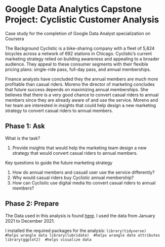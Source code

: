 # Google Data Analytics Capstone Project: Cyclistic Customer Analysis
Case study for the completion of Google Data Analyst specialization on Coursera

The Background
Cyclistic is a bike-sharing company with a fleet of 5,824 bicycles across a network of 692 stations in Chicago. Cyclistic’s current marketing strategy relied on building awareness and appealing to a broader audience. They appeal to these consumer segments with their flexible pricing plans: single-ride pass, full-day pass, and annual memberships.

Finance analysts have concluded they the annual members are much more profitable than casual riders. Moreno the director of marketing concludes that future success depends on maximizing annual memberships. She believes that there is a very good chance to convert casual riders to annual members since they are already aware of and use the service. Moreno and her team are interested in insights that could help design a new marketing strategy to convert casual riders to annual members.


## Phase 1: Ask

What is the task?
1. Provide insights that would help the marketing team design a new strategy that would convert casual riders to annual members.

Key questions to guide the future marketing strategy
1. How do annual members and casuall user use the service differently?
2. Why would casual riders buy Cyclistic annual membership?
3. How can Cyclistic use digital media tto convert casual riders to annual members?


## Phase 2: Prepare

The Data used in this analysis is found [here](https://divvy-tripdata.s3.amazonaws.com/index.html). I used the data from January 2021 to December 2021. 

I installed the required packages for the analysis:
`
library(tidyverse)  #helps wrangle data
library(lubridate)  #helps wrangle date attributes
library(ggplot2)  #helps visualize data
`





